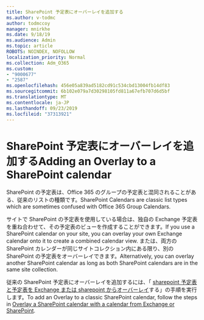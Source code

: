 ```yaml
---
title: SharePoint 予定表にオーバーレイを追加する
ms.author: v-todmc
author: todmccoy
manager: mnirkhe
ms.date: 9/18/19
ms.audience: Admin
ms.topic: article
ROBOTS: NOINDEX, NOFOLLOW
localization_priority: Normal
ms.collection: Adm_O365
ms.custom:
- "9000677"
- "2587"
ms.openlocfilehash: 456e05a839ad5182cd91c534cbd13004fb14df83
ms.sourcegitcommit: 6b102e079a7d30298105fd811a67efb707d6d5bf
ms.translationtype: MT
ms.contentlocale: ja-JP
ms.lasthandoff: 09/23/2019
ms.locfileid: "37313921"
---
```

# <a name="adding-an-overlay-to-a-sharepoint-calendar"></a><span data-ttu-id="b8f16-102">SharePoint 予定表にオーバーレイを追加する</span><span class="sxs-lookup"><span data-stu-id="b8f16-102">Adding an Overlay to a SharePoint calendar</span></span>

<span data-ttu-id="b8f16-103">SharePoint の予定表は、Office 365 のグループの予定表と混同されることがある、従来のリストの種類です。</span><span class="sxs-lookup"><span data-stu-id="b8f16-103">SharePoint Calendars are classic list types which are sometimes confused with Office 365 Group Calendars.</span></span>
 
<span data-ttu-id="b8f16-104">サイトで SharePoint の予定表を使用している場合は、独自の Exchange 予定表を重ね合わせて、その予定表のビューを作成することができます。</span><span class="sxs-lookup"><span data-stu-id="b8f16-104">If you use a SharePoint calendar on your site, you can overlay your own Exchange calendar onto it to create a combined calendar view.</span></span> <span data-ttu-id="b8f16-105">または、両方の SharePoint カレンダーが同じサイトコレクション内にある限り、別の SharePoint の予定表をオーバーレイできます。</span><span class="sxs-lookup"><span data-stu-id="b8f16-105">Alternatively, you can overlay another SharePoint calendar as long as both SharePoint calendars are in the same site collection.</span></span>
 
<span data-ttu-id="b8f16-106">従来の SharePoint 予定表にオーバーレイを追加するには、「 [sharepoint 予定表と予定表を Exchange または sharepoint からオーバーレイ](https://support.office.com/article/Overlay-a-SharePoint-calendar-with-a-calendar-from-Exchange-or-SharePoint-4CAEBE59-3994-4A94-9322-B31ABB8A5E9A)する」の手順を実行します。</span><span class="sxs-lookup"><span data-stu-id="b8f16-106">To add an Overlay to a classic SharePoint calendar, follow the steps in [Overlay a SharePoint calendar with a calendar from Exchange or SharePoint](https://support.office.com/article/Overlay-a-SharePoint-calendar-with-a-calendar-from-Exchange-or-SharePoint-4CAEBE59-3994-4A94-9322-B31ABB8A5E9A).</span></span>
